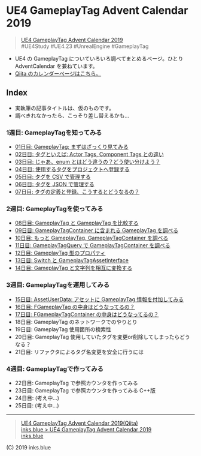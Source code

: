 # UE4 GameplayTag Advent Calendar 2019

> [UE4 GameplayTag Advent Calendar 2019](https://qiita.com/advent-calendar/2019/ue4-gameplaytag)  
>#UE4Study #UE4.23 #UnrealEngine #GameplayTag

* UE4 の GameplayTag についていろいろ調べてまとめるページ。ひとり AdventCalendar を兼ねています。
* [Qiita のカレンダーページはこちら。](https://qiita.com/advent-calendar/2019/ue4-gameplaytag)

## Index

* 実執筆の記事タイトルは、仮のものです。
* 調べきれなかったら、こっそり差し替えるかも…

### 1週目: GameplayTagを知ってみる

* [01日目: GameplayTag: まずはざっくり見てみる](./Day01-Overview.md)
* [02日目: タグといえば: Actor Tags, Component Tags との違い](./Day02-VsActorOrComponentTags.md)
* [03日目: じゃあ、enum とはどう違うの？どう使い分けよう？](./Day03-VsEnumOrBitFlag.md)
* [04日目: 使用するタグをプロジェクトへ登録する](./Day04-AddTagsToProject.md)
* [05日目: タグを CSV で管理する](./Day05-ManageDataTableWithCSV.md)
* [06日目: タグを JSON で管理する](./Day06-ManageDataTableWithJSON.md)
* [07日目: タグの定義と登録、こうするとどうなるの？](./Day07-RegisterTagsWithErrors.md)

### 2週目: GameplayTagを使ってみる

* [08日目: GameplayTag と GameplayTag を比較する](./Day08-CompareGameplayTags.md)
* [09日目: GameplayTagContainer に含まれる GameplayTag を調べる](./Day09-GameplayTagContainerHasTag.md)
* [10日目: もっと GameplayTag, GameplayTagContainer を調べる](./Day10-AnotherNodesForGameplayTagAndContainer.md)
* [11日目: GameplayTagQuery で GameplayTagContainer を調べる](./Day11-GameplayTagQuery.md)
* [12日目: GameplayTag 型のプロパティ](./Day12-GameplayTagAsProperty.md)
* [13日目: Switch と GameplayTagAssetInterface](./Day13-SwitchAndGameplayTagAssetInterface.md)
* [14日目: GameplayTag と文字列を相互に変換する](./Day14-ConvertFromOrToString.md)

### 3週目: GameplayTagを運用してみる

* [15日目: AssetUserData: アセットに GameplayTag 情報を付加してみる](./Day15-GameplayTagOnAssetUserData.md)
* [16日目: FGameplayTag の中身はどうなってるの？](./Day16-FGameplayTag.md)
* [17日目: FGameplayTagContainer の中身はどうなってるの？](./Day17-FGameplayTagContainer.md)
* 18日目: GameplayTag のネットワークでのやりとり
* 19日目: GameplayTag 使用箇所の検索性
* 20日目: GameplayTag 使用していたタグを変更or削除してしまったらどうなる？
* 21日目: リファクタによるタグ名変更を安全に行うには
<!-- * 21日目: 不正なタグ名、定義にないタグ名使用箇所を検出するには: 21日目に含める予定 -->

### 4週目: GameplayTagで作ってみる

* 22日目: GameplayTag で参照カウンタを作ってみる
* 23日目: GameplayTag で参照カウンタを作ってみる C++版
* 24日目: (考え中...)
* 25日目: (考え中...)

---

> [UE4 GameplayTag Advent Calendar 2019(Qiita)](https://qiita.com/advent-calendar/2019/ue4-gameplaytag)  
> [inks.blue > UE4 GameplayTag Advent Calendar 2019](./Index.md)  
> [inks.blue](../../)

(C) 2019 inks.blue
